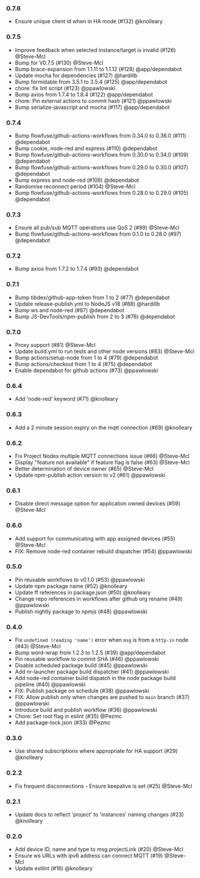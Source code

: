 ### 0.7.6

 - Ensure unique client id when in HA mode (#132) @knolleary

### 0.7.5

 - Improve feedback when selected instance/target is invalid (#126) @Steve-Mcl
 - Bump for V0.7.5 (#130) @Steve-Mcl
 - Bump brace-expansion from 1.1.11 to 1.1.12 (#128) @app/dependabot
 - Update mocha for dependencies (#127) @hardillb
 - Bump formidable from 3.5.1 to 3.5.4 (#125) @app/dependabot
 - chore: fix lint script (#123) @ppawlowski
 - Bump axios from 1.7.4 to 1.8.4 (#122) @app/dependabot
 - chore: Pin external actions to commit hash (#121) @ppawlowski
 - Bump serialize-javascript and mocha (#117) @app/dependabot

### 0.7.4

 - Bump flowfuse/github-actions-workflows from 0.34.0 to 0.36.0 (#111) @dependabot
 - Bump cookie, node-red and express (#110) @dependabot
 - Bump flowfuse/github-actions-workflows from 0.30.0 to 0.34.0 (#109) @dependabot
 - Bump flowfuse/github-actions-workflows from 0.29.0 to 0.30.0 (#107) @dependabot
 - Bump express and node-red (#106) @dependabot
 - Randomise reconnect period (#104) @Steve-Mcl
 - Bump flowfuse/github-actions-workflows from 0.28.0 to 0.29.0 (#105) @dependabot

### 0.7.3

 - Ensure all pub/sub MQTT operations use QoS 2 (#99) @Steve-Mcl
 - Bump flowfuse/github-actions-workflows from 0.1.0 to 0.28.0 (#97) @dependabot

### 0.7.2

 - Bump axios from 1.7.2 to 1.7.4 (#93) @dependabot

### 0.7.1

 - Bump tibdex/github-app-token from 1 to 2 (#77) @dependabot
 - Update release-publish.yml to NodeJS v18 (#88) @hardillb
 - Bump ws and node-red (#87) @dependabot
 - Bump JS-DevTools/npm-publish from 2 to 3 (#76) @dependabot

### 0.7.0

 - Proxy support (#81) @Steve-Mcl
 - Update build.yml to run tests and other node versions (#83) @Steve-Mcl
 - Bump actions/setup-node from 1 to 4 (#79) @dependabot
 - Bump actions/checkout from 1 to 4 (#75) @dependabot
 - Enable dependabot for github actions (#73) @ppawlowski

### 0.6.4

 - Add 'node-red' keyword (#71) @knolleary

### 0.6.3

 - Add a 2 minute session expiry on the mqtt connection (#69) @knolleary

### 0.6.2

 - Fix Project Nodes multiple MQTT connections issue (#66) @Steve-Mcl
 - Display "feature not available" if feature flag is false (#63) @Steve-Mcl
 - Better determination of device owner (#65) @Steve-Mcl
 - Update npm-publish action version to v2 (#61) @ppawlowski

### 0.6.1

 - Disable direct message option for application owned devices (#59) @Steve-Mcl
 
### 0.6.0

 - Add support for communicating with app assigned devices (#55) @Steve-Mcl
 - FIX: Remove node-red container rebuild dispatcher (#54) @ppawlowski

### 0.5.0

 - Pin reusable workflows to v0.1.0 (#53) @ppawlowski
 - Update npm package name (#52) @knolleary
 - Update ff references in package.json (#50) @knolleary
 - Change repo references in workflows after github org rename (#49) @ppawlowski
 - Publish nightly package to npmjs (#48) @ppawlowski

### 0.4.0

 - Fix `undefined (reading 'name')` error when `msg` is from a `http-in` node (#43) @Steve-Mcl
 - Bump word-wrap from 1.2.3 to 1.2.5 (#39) @app/dependabot
 - Pin reusable workflow to commit SHA (#46) @ppawlowski
 - Disable scheduled package build (#45) @ppawlowski
 - Add nr-launcher package build dispatcher (#41) @ppawlowski
 - Add node-red container build dispatch in the node package build pipeline (#40) @ppawlowski
 - FIX: Publish package on schedule (#38) @ppawlowski
 - FIX: Allow publish only when changes are pushed to `main` branch (#37) @ppawlowski
 - Introduce build and publish workflow (#36) @ppawlowski
 - Chore: Set root flag in eslint (#35) @Pezmc
 - Add package-lock.json (#33) @Pezmc

### 0.3.0

 - Use shared subscriptions where appropriate for HA support (#29) @knolleary

### 0.2.2

 - Fix frequent disconnections - Ensure keepalive is set (#25) @Steve-Mcl

### 0.2.1

- Update docs to reflect 'project' to 'instances' naming changes (#23) @knolleary

### 0.2.0

 - Add device ID, name and type to msg.projectLink (#20) @Steve-Mcl
 - Ensure ws URLs with ipv6 address can connect MQTT (#19) @Steve-Mcl
 - Update estlint (#16) @knolleary
